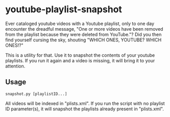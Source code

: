 # youtube-playlist-snapshot
Ever cataloged youtube videos with a Youtube playlist, only to one day encounter the dreadful message, "One or more videos have been removed from the playlist because they were deleted from YouTube."? Did you then find yourself cursing the sky, shouting "WHICH ONES, YOUTUBE? WHICH ONES!?"

This is a utility for that. Use it to snapshot the contents of your youtube playlists. If you run it again and a video is missing, it will bring it to your attention.

## Usage

    snapshot.py [playlistID...]
All videos will be indexed in "plists.xml". If you run the script with no playlist ID parameter(s), it will snapshot the playlists already present in "plists.xml".
